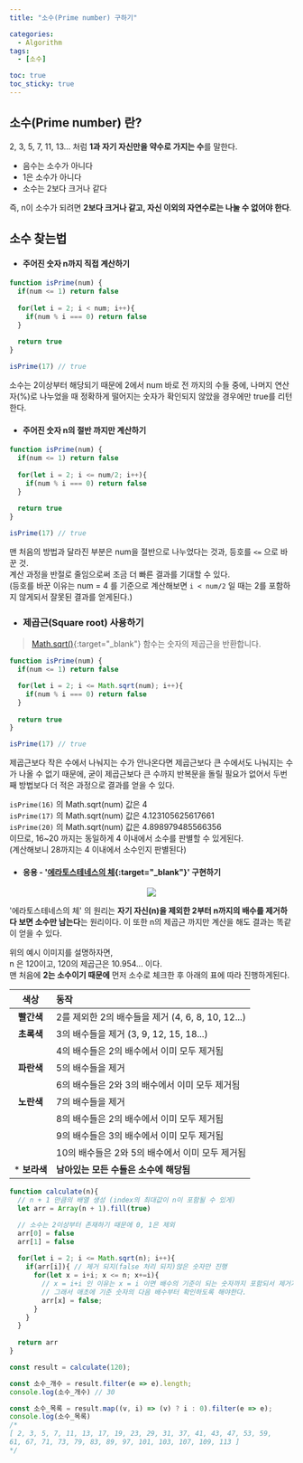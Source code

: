 ```yaml
---
title: "소수(Prime number) 구하기"

categories:
  - Algorithm
tags:
  - [소수]

toc: true
toc_sticky: true
---
```


## 소수(Prime number) 란?

2, 3, 5, 7, 11, 13... 처럼 **1과 자기 자신만을 약수로 가지는 수**를 말한다.
* 음수는 소수가 아니다
* 1은 소수가 아니다
* 소수는 2보다 크거나 같다

즉, n이 소수가 되려면 **2보다 크거나 같고, 자신 이외의 자연수로는 나눌 수 없어야 한다**.


## 소수 찾는법

* #### 주어진 숫자 n까지 직접 계산하기

```javascript
function isPrime(num) {
  if(num <= 1) return false
  
  for(let i = 2; i < num; i++){
    if(num % i === 0) return false
  }
  
  return true
}

isPrime(17) // true
```

소수는 2이상부터 해당되기 때문에 2에서 num 바로 전 까지의 수들 중에, 나머지 연산자(%)로 나누었을 때 정확하게 떨어지는 숫자가 확인되지 않았을 경우에만 true를 리턴한다.


* #### 주어진 숫자 n의 절반 까지만 계산하기

```javascript
function isPrime(num) {
  if(num <= 1) return false
  
  for(let i = 2; i <= num/2; i++){
    if(num % i === 0) return false
  }
  
  return true
}

isPrime(17) // true
```

맨 처음의 방법과 달라진 부분은 num을 절반으로 나누었다는 것과, 등호를 ```<=``` 으로 바꾼 것.  
계산 과정을 반절로 줄임으로써 조금 더 빠른 결과를 기대할 수 있다.  
(등호를 바꾼 이유는 num = 4 를 기준으로 계산해보면 ```i < num/2``` 일 때는 2를 포함하지 않게되서 잘못된 결과를 얻게된다.)

* ### 제곱근(Square root) 사용하기

>[Math.sqrt()](https://developer.mozilla.org/ko/docs/Web/JavaScript/Reference/Global_Objects/Math/sqrt){:target="_blank"} 함수는 숫자의 제곱근을 반환합니다.

```javascript
function isPrime(num) {
  if(num <= 1) return false

  for(let i = 2; i <= Math.sqrt(num); i++){
    if(num % i === 0) return false
  }
  
  return true
}

isPrime(17) // true
```

제곱근보다 작은 수에서 나눠지는 수가 안나온다면 제곱근보다 큰 수에서도 나눠지는 수가 나올 수 없기 때문에, 굳이 제곱근보다 큰 수까지 반복문을 돌릴 필요가 없어서 두번째 방법보다 더 적은 과정으로 결과를 얻을 수 있다.  

```isPrime(16)``` 의 Math.sqrt(num) 값은 4  
```isPrime(17)``` 의 Math.sqrt(num) 값은 4.123105625617661  
```isPrime(20)``` 의 Math.sqrt(num) 값은 4.898979485566356  
이므로, 16~20 까지는 동일하게 4 이내에서 소수를 판별할 수 있게된다.  
(계산해보니 28까지는 4 이내에서 소수인지 판별된다)




* #### 응용 - '[에라토스테네스의 체](https://ko.wikipedia.org/wiki/%EC%97%90%EB%9D%BC%ED%86%A0%EC%8A%A4%ED%85%8C%EB%84%A4%EC%8A%A4%EC%9D%98_%EC%B2%B4){:target="_blank"}' 구현하기

<center>
<img src="https://upload.wikimedia.org/wikipedia/commons/b/b9/Sieve_of_Eratosthenes_animation.gif">
</center>

'에라토스테네스의 체' 의 원리는 **자기 자신(n)을 제외한 2부터 n까지의 배수를 제거하다 보면 소수만 남는다**는 원리이다. 이 또한 n의 제곱근 까지만 계산을 해도 결과는 똑같이 얻을 수 있다.  

위의 예시 이미지를 설명하자면,  
n 은 120이고, 120의 제곱근은 10.954... 이다.  
맨 처음에 **2는 소수이기 때문에** 먼저 소수로 체크한 후 아래의 표에 따라 진행하게된다.

| 색상 | 동작 |
|:-:|:-|
| **빨간색** | 2를 제외한 2의 배수들을 제거 (4, 6, 8, 10, 12...) |
| **초록색** | 3의 배수들을 제거 (3, 9, 12, 15, 18...) |
| | 4의 배수들은 2의 배수에서 이미 모두 제거됨 |
| **파란색** | 5의 배수들을 제거 |
| | 6의 배수들은 2와 3의 배수에서 이미 모두 제거됨 |
| **노란색** | 7의 배수들을 제거 |
| | 8의 배수들은 2의 배수에서 이미 모두 제거됨 |
| | 9의 배수들은 3의 배수에서 이미 모두 제거됨 |
| | 10의 배수들은 2와 5의 배수에서 이미 모두 제거됨 |
| * **보라색** | **남아있는 모든 수들은 소수에 해당됨** |

```javascript
function calculate(n){
  // n + 1 만큼의 배열 생성 (index의 최대값이 n이 포함될 수 있게)
  let arr = Array(n + 1).fill(true)

  // 소수는 2이상부터 존재하기 때문에 0, 1은 제외
  arr[0] = false 
  arr[1] = false
  
  for(let i = 2; i <= Math.sqrt(n); i++){
    if(arr[i]){ // 제거 되지(false 처리 되지)않은 숫자만 진행
      for(let x = i+i; x <= n; x+=i){
        // x = i+i 인 이유는 x = i 이면 배수의 기준이 되는 숫자까지 포함되서 제거가 되어버린다.
        // 그래서 애초에 기준 숫자의 다음 배수부터 확인하도록 해야한다.
        arr[x] = false;
      }
    }
  }
  
  return arr
}

const result = calculate(120);

const 소수_개수 = result.filter(e => e).length;
console.log(소수_개수) // 30

const 소수_목록 = result.map((v, i) => (v) ? i : 0).filter(e => e);
console.log(소수_목록)
/*
[ 2, 3, 5, 7, 11, 13, 17, 19, 23, 29, 31, 37, 41, 43, 47, 53, 59,
61, 67, 71, 73, 79, 83, 89, 97, 101, 103, 107, 109, 113 ]
*/
```
 